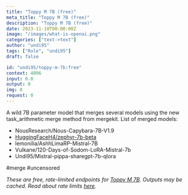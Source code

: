 ```yaml
---
title: "Toppy M 7B (free)"
meta_title: "Toppy M 7B (free)"
description: "Toppy M 7B (free)"
date: 2023-11-10T00:00:00Z
image: "/images/what-is-openai.png"
categories: ["text->text"]
author: "undi95"
tags: ["Role", "undi95"]
draft: false

id: "undi95/toppy-m-7b:free"
context: 4096
input: 0.0
output: 0
img: 0
request: 0
---
```


A wild 7B parameter model that merges several models using the new task_arithmetic merge method from mergekit.
List of merged models:
- NousResearch/Nous-Capybara-7B-V1.9
- [HuggingFaceH4/zephyr-7b-beta](/models/huggingfaceh4/zephyr-7b-beta)
- lemonilia/AshhLimaRP-Mistral-7B
- Vulkane/120-Days-of-Sodom-LoRA-Mistral-7b
- Undi95/Mistral-pippa-sharegpt-7b-qlora

#merge #uncensored

_These are free, rate-limited endpoints for [Toppy M 7B](/models/undi95/toppy-m-7b). Outputs may be cached. Read about rate limits [here](/docs/limits)._

